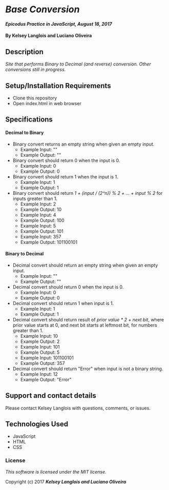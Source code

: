 # _Base Conversion_

#### _Epicodus Practice in JavaScript, August 18, 2017_

#### By Kelsey Langlois and Luciano Oliveira

## Description

_Site that performs Binary to Decimal (and reverse) conversion. Other conversions still in progress._

## Setup/Installation Requirements

* Clone this repository
* Open index.html in web browser

## Specifications

#### Decimal to Binary

* Binary convert returns an empty string when given an empty input.
  * Example Input: ""
  * Example Output: ""
* Binary convert should return 0 when the input is 0.
  * Example Input: 0
  * Example Output: 0
* Binary convert should return 1 when the input is 1.
  * Example Input: 1
  * Example Output: 1
* Binary convert should return _1 + (input / (2^n)) % 2 + ... + input % 2_ for inputs greater than 1.
  * Example Input: 2
  * Example Output: 10
  * Example Input: 4
  * Example Output: 100
  * Example Input: 5
  * Example Output: 101
  * Example Input: 357
  * Example Output: 101100101

#### Binary to Decimal

* Decimal convert should return an empty string when given an empty input.
  * Example Input: ""
  * Example Output: ""
* Decimal convert should return 0 when the input is 0.
  * Example Input: 0
  * Example Output: 0
* Decimal convert should return 1 when input is 1.
  * Example Input: 1
  * Example Output: 1
* Decimal convert should return result of _prior value * 2 + next bit_, where prior value starts at 0, and next bit starts at leftmost bit, for numbers greater than 1.
  * Example Input: 10
  * Example Output: 2
  * Example Input: 101
  * Example Output: 5
  * Example Input: 101100101
  * Example Output: 357
* Decimal convert should return "Error" when input is not a binary string.
  * Example Input: 12
  * Example Output: "Error"
  
## Support and contact details

Please contact Kelsey Langlois with questions, comments, or issues.

## Technologies Used

* JavaScript
* HTML
* CSS

### License

*This software is licensed under the MIT license.*

Copyright (c) 2017 **_Kelsey Langlois and Luciano Oliveira_**
